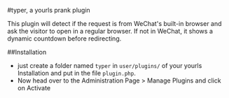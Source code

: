#typer, a yourls prank plugin

This plugin will detect if the request is from WeChat's built-in browser and ask the visitor to open in a regular browser. If not in WeChat, it shows a dynamic countdown before redirecting.

##Installation
+ just create a folder named `typer` in `user/plugins/` of your yourls Installation and put in the file `plugin.php`.
+ Now head over to the Administration Page > Manage Plugins and click on Activate
